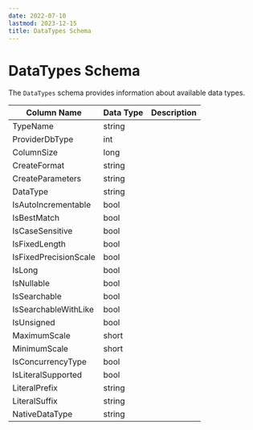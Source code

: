 ```yaml
---
date: 2022-07-10
lastmod: 2023-12-15
title: DataTypes Schema
---
```


# DataTypes Schema

The `DataTypes` schema provides information about available data types.

Column Name | Data Type | Description
--- | --- | ---
TypeName | string | 
ProviderDbType | int | 
ColumnSize | long | 
CreateFormat | string | 
CreateParameters | string | 
DataType | string | 
IsAutoIncrementable | bool | 
IsBestMatch | bool | 
IsCaseSensitive | bool | 
IsFixedLength | bool | 
IsFixedPrecisionScale | bool | 
IsLong | bool | 
IsNullable | bool | 
IsSearchable | bool | 
IsSearchableWithLike | bool | 
IsUnsigned | bool | 
MaximumScale | short | 
MinimumScale | short | 
IsConcurrencyType | bool | 
IsLiteralSupported | bool | 
LiteralPrefix | string | 
LiteralSuffix | string | 
NativeDataType | string | 

